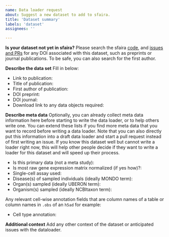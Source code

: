 ```yaml
---
name: Data loader request
about: Suggest a new dataset to add to sfaira.
title: 'Dataset summary'
labels: 'dataset'
assignees: ''

---
```


**Is your dataset not yet in sfaira?**
Please search the sfaira [code](https://github.com/theislab/sfaira/tree/dev), and [issues and PRs](https://github.com/theislab/sfaira/issues?q=) for any DOI associated with this dataset, such as preprints or journal publications. To be safe, you can also search for the first author.

**Describe the data set**
Fill in below:

- Link to publication:
- Title of publication:
- First author of publication:
- DOI preprint:
- DOI journal:
- Download link to any data objects required:

**Describe meta data**
Optionally, you can already collect meta data information here before starting to write the data loader, or to help others write one.
You can extend these lists if you find more meta data that you want to record before writing a data loader.
Note that you can also directly put this information into a draft data loader and start a pull request instead of first writing an issue.
If you know this dataset well but cannot write a loader right now, this will help other people decide if they want to write a loader for this dataset and will speed up their process.

- Is this primary data (not a meta study):
- Is most raw gene expression matrix normalized (if yes how)?:
- Single-cell assay used:
- Disease(s) of sampled individuals (ideally MONDO term):
- Organ(s) sampled (ideally UBERON term):
- Organism(s) sampled (ideally NCBItaxon term):

Any relevant cell-wise annotation fields that are column names of a table or column names in `.obs` of an `h5ad` for example:

- Cell type annotation:

**Additional context**
Add any other context of the dataset or anticipated issues with the dataloader.
